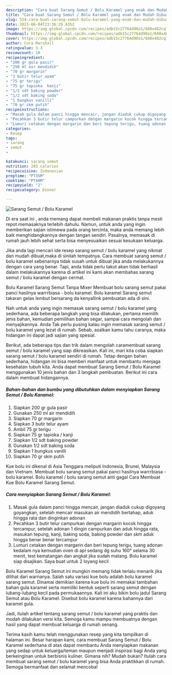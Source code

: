 ```yaml
---
description: "Cara buat Sarang Semut / Bolu Karamel yang enak dan Mudah Dibuat"
title: "Cara buat Sarang Semut / Bolu Karamel yang enak dan Mudah Dibuat"
slug: 524-cara-buat-sarang-semut-bolu-karamel-yang-enak-dan-mudah-dibuat
date: 2021-06-04T23:36:29.635Z
image: https://img-global.cpcdn.com/recipes/adb15c27764d90a1/680x482cq70/sarang-semut-bolu-karamel-foto-resep-utama.jpg
thumbnail: https://img-global.cpcdn.com/recipes/adb15c27764d90a1/680x482cq70/sarang-semut-bolu-karamel-foto-resep-utama.jpg
cover: https://img-global.cpcdn.com/recipes/adb15c27764d90a1/680x482cq70/sarang-semut-bolu-karamel-foto-resep-utama.jpg
author: Cora Marshall
ratingvalue: 3.3
reviewcount: 10
recipeingredient:
- "200 gr gula pasir"
- "250 ml air mendidih"
- "70 gr margarin"
- "3 butir telur ayam"
- "75 gr terigu"
- "75 gr tapioka  kanji"
- "1/2 sdt baking powder"
- "1/2 sdt baking soda"
- "1 bungkus vanilli"
- "70 gr skm putih"
recipeinstructions:
- "Masak gula dalam panci hingga mencair, jangan diaduk cukup digoyang goyangkan, setelah mencair masukan air mendidih bertahap, aduk hingga rata dan dinginkan adonan"
- "Pecahkan 3 butir telur campurkan dengan margarin kocok hingga tercampur, setelah adonan 1 dingin campurkan dan aduk hingga rata, masukan tepung, kanji, baking soda, baking powder dan skm aduk hingga benar benar tercampur"
- "Lumuri cetakan dengan margarin dan beri tepung terigu, tuang adonan kedalam nya kemudian oven di api sedang dg suhu 160° selama 30 menit, test kematangan dan angkat jika sudah matang. Bolu karamel siap disajikan. Saya buat untuk 2 loyang kecil"
categories:
- Resep
tags:
- sarang
- semut
- 

katakunci: sarang semut  
nutrition: 283 calories
recipecuisine: Indonesian
preptime: "PT35M"
cooktime: "PT40M"
recipeyield: "2"
recipecategory: Dinner

---
```



![Sarang Semut / Bolu Karamel](https://img-global.cpcdn.com/recipes/adb15c27764d90a1/680x482cq70/sarang-semut-bolu-karamel-foto-resep-utama.jpg)

Di era  saat ini , anda memang dapat membeli makanan praktis tanpa mesti repot memasaknya terlebih dahulu. Namun, untuk anda yang ingin memberikan sajian istimewa pada orang tercinta, maka anda memang lebih baik menghidangkannya dengan tangan sendiri. Pasalnya, memasak di rumah jauh lebih sehat serta bisa menyesuaikan sesuai kesukaan keluarga.

Jika anda lagi mencari ide resep sarang semut / bolu karamel yang nikmat dan mudah dibuat,maka di sinilah tempatnya. Cara membuat sarang semut / bolu karamel  sebenarnya tidak susah untuk dibuat jika anda melakukannya dengan cara yang benar. Tapi, anda tidak perlu takut akan tidak berhasil dalam melakukannya 
karena di artikel ini kami akan membahas sarang semut / bolu karamel dengan cermat.  

Bolu Karamel Sarang Semut Tanpa Mixer Membuat bolu sarang semut pakai panci hasilnya warrrbiasa - bolu karamel. Bolu karamel Sarang semut takaran gelas lembut bersarang da kenyallink pembuatan ada di sini.

Nah untuk anda yang ingin memasak sarang semut / bolu karamel yang sederhana, ada beberapa langkah yang bisa dilakukan, pertama memilih jenis bahan, kemudian pemilihan bahan segar, sampai cara mengolah dan menyajikannya. Anda Tak perlu pusing kalau ingin memasak sarang semut / bolu karamel yang lezat di rumah. Sebab, asalkan kamu  tahu caranya, maka hidangan ini dapat jadi sajian yang spesial.

Berikut, ada beberapa tips dan trik dalam mengolah caramembuat sarang semut / bolu karamel yang siap dikreasikan. Kali ini, mari kita coba siapkan sarang semut / bolu karamel sendiri di rumah. Tetap dengan bahan sederhana, hidangan ini bisa memberi manfaat untuk membantu menjaga kesehatan tubuh kita. Anda dapat membuat Sarang Semut / Bolu Karamel menggunakan 10 jenis bahan dan 3 langkah pembuatan. Berikut ini cara dalam membuat hidangannya.

<!--inarticleads1-->

##### Bahan-bahan dan bumbu yang dibutuhkan dalam menyiapkan Sarang Semut / Bolu Karamel:

1. Siapkan 200 gr gula pasir
1. Gunakan 250 ml air mendidih
1. Siapkan 70 gr margarin
1. Siapkan 3 butir telur ayam
1. Ambil 75 gr terigu
1. Siapkan 75 gr tapioka / kanji
1. Siapkan 1/2 sdt baking powder
1. Gunakan 1/2 sdt baking soda
1. Siapkan 1 bungkus vanilli
1. Siapkan 70 gr skm putih


Kue bolu ini dikenal di Asia Tenggara meliputi Indonesia, Brunei, Malaysia dan Vietnam. Membuat bolu sarang semut pakai panci hasilnya warrrbiasa - bolu karamel. Bolu karamel / bolu sarang semut anti gagal Cara Membuat Kue Bolu Karamel Sarang Semut. 

<!--inarticleads2-->

##### Cara menyiapkan Sarang Semut / Bolu Karamel:

1. Masak gula dalam panci hingga mencair, jangan diaduk cukup digoyang goyangkan, setelah mencair masukan air mendidih bertahap, aduk hingga rata dan dinginkan adonan
1. Pecahkan 3 butir telur campurkan dengan margarin kocok hingga tercampur, setelah adonan 1 dingin campurkan dan aduk hingga rata, masukan tepung, kanji, baking soda, baking powder dan skm aduk hingga benar benar tercampur
1. Lumuri cetakan dengan margarin dan beri tepung terigu, tuang adonan kedalam nya kemudian oven di api sedang dg suhu 160° selama 30 menit, test kematangan dan angkat jika sudah matang. Bolu karamel siap disajikan. Saya buat untuk 2 loyang kecil


Bolu Karamel Sarang Semut ini mungkin memang tidak terlalu menarik jika dilihat dari warnanya. Salah satu variasi kue bolu adalah bolu karamel sarang semut. Dinamai demikian karena kue bolu ini memakai tambahan bahan gula karamel serta memiliki bentuk seperti sarang semut dengan lubang-lubang kecil pada permukaannya. Kali ini aku bikin bolu jadul Sarang Semut atau Bolu Karamel. Disebut bolu karamel karena bahannya dari karamel gula. 

Jadi, itulah artikel tentang  sarang semut / bolu karamel  yang praktis dan mudah dilakukan versi kita. Semoga kamu mampu membuatnya dengan hasil yang dapat membuat keluarga di rumah senang. 

Terima kasih kamu telah menggunakan resep yang kita tampilkan di halaman ini. Besar harapan kami, cara membuat  Sarang Semut / Bolu Karamel sederhana di atas dapat membantu Anda menyiapkan makanan yang sedap untuk keluarga/teman maupun menjadi inspirasi bagi Anda yang berkeinginan untuk berbisnis kuliner. Gimana nih? Mudah bukan? Itulah cara membuat sarang semut / bolu karamel yang bisa Anda praktikkan di rumah. Semoga bermanfaat dan selamat mencoba!

